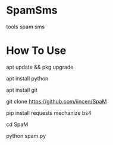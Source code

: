 # SpamSms
tools spam sms 

# How To Use

apt update && pkg upgrade

apt install python

apt install git

git clone https://github.com/iincen/SpaM

pip install requests mechanize bs4

cd SpaM

python spam.py
